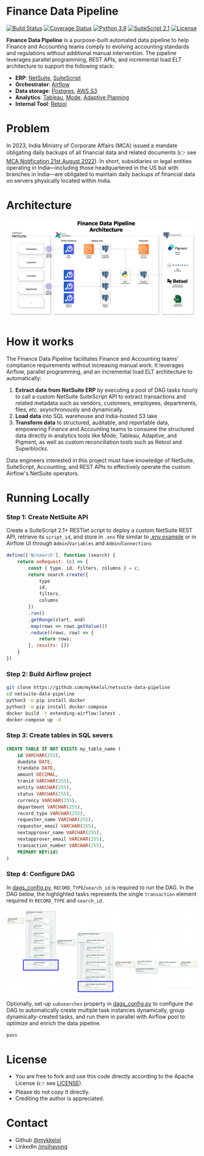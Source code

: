 # Finance Data Pipeline

[![Build Status](https://travis-ci.com/mykkelol/netsuite-data-pipeline.svg?&branch=main)](https://travis-ci.org/mykkelol/netsuite-data-pipeline) [![Coverage Status](https://coveralls.io/repos/github/mykkelol/netsuite-data-pipeline/badge.svg?branch=main)](https://coveralls.io/github/mykkelol/netsuite-data-pipeline?branch=main) [![Python 3.9](https://img.shields.io/badge/python-3.9-blue.svg)](https://www.python.org/downloads/release/python-390/) [![SuiteScript 2.1](https://img.shields.io/badge/suitescript-2.1-blue.svg)](https://docs.oracle.com/en/cloud/saas/netsuite/ns-online-help/chapter_156042690639.html#SuiteScript-2.1) [![License](https://img.shields.io/badge/License-apache-orange.svg)](./LICENSE)

**Finance Data Pipeline** is a purpose-built automated data pipeline to help Finance and Accounting teams comply to evolving accounting standards and regulations without additional manual intervention. The pipeline leverages parallel programming, REST APIs, and incremental load ELT architecture to support the following stack:

- **ERP**: [NetSuite](https://www.netsuite.com/), [SuiteScript](https://docs.oracle.com/en/cloud/saas/netsuite/ns-online-help/section_4387799403.html#SuiteScript-2.x-RESTlet-Script-Type)
- **Orchestrator**: [Airflow](https://airflow.apache.org/)
- **Data storage**: [Postgres](https://www.postgresql.org/), [AWS S3](https://aws.amazon.com/s3/)
- **Analytics**: [Tableau](https://help.tableau.com/current/pro/desktop/en-us/examples_postgresql.htm), [Mode](https://mode.com/integrations/postgresql), [Adaptive Planning](https://hightouch.com/integrations/postgresql-to-workday-adaptive-planning)
- **Internal Tool**: [Retool](https://docs.retool.com/data-sources/quickstarts/database/postgresql)

# Problem

In 2023, India Ministry of Corporate Affairs (MCA) issued a mandate obligating daily backups of all financial data and related documents (👉 see [MCA Notification 21st August 2022](https://resource.cdn.icai.org/71244clcgc160822.pdf)). In short, subsidiaries or legal entities operating in India—including those headquartered in the US but with branches in India—are obligated to maintain daily backups of financial data on servers physically located within India.

# Architecture

![Architecture](./images/architecture.png)

# How it works

The Finance Data Pipeline facilitates Finance and Accounting teams' compliance requirements without increasing manual work. It leverages Airflow, parallel programming, and an incremental load ELT architecture to automatically:

1. **Extract data from NetSuite ERP** by executing a pool of DAG tasks hourly to call a custom NetSuite SuiteScript API to extract transactions and related metadata such as vendors, customers, employees, departments, files, etc. asynchronously and dynamically.
2. **Load data** into SQL warehouse and India-hosted S3 lake
3. **Transform data** to structured, auditable, and reportable data, empowering Finance and Accounting teams to consume the structured data directly in analytics tools like Mode, Tableau, Adaptive, and Pigment, as well as custom reconciliation tools such as Retool and Superblocks.

Data engineers interested in this project must have knowledge of NetSuite, SuiteScript, Accounting, and REST APIs to effectively operate the custom Airflow's NetSuite operators.

# Running Locally

### Step 1: Create NetSuite API

Create a SuiteScript 2.1+ RESTlet script to deploy a custom NetSuite REST API, retrieve its `script_id`, and store in `.env` file similar to [.env.example](./.env.example) or in Airflow UI through `Admin`/`Variables` and `Admin`/`Connections`

```JavaScript
define(['N/search'], function (search) {
    return onRequest: (c) => {
        const { type, id, filters, columns } = c;
        return search.create({
            type
            id,
            filters,
            columns
        })
        .run()
        .getRange(start, end)
        .map(rows => rows.getValue())
        .reduce((rows, row) => {
            return rows;
        }, results: [])
    }
})
```

### Step 2: Build Airflow project

```bash
git clone https://github.com/mykkelol/netsuite-data-pipeline
cd netsuite-data-pipeline
python3 -m pip install docker
python3 -m pip install docker-compose
docker build -t extending-airflow:latest .
docker-compose up -d
```

### Step 3: Create tables in SQL severs

```sql
CREATE TABLE IF NOT EXISTS my_table_name (
	id VARCHAR(255),
	duedate DATE,
	trandate DATE,
	amount DECIMAL,
	tranid VARCHAR(255),
	entity VARCHAR(255),
	status VARCHAR(255),
	currency VARCHAR(255),
	department VARCHAR(255),
	record_type VARCHAR(255),
	requester_name VARCHAR(255),
	requester_email VARCHAR(255),
	nextapprover_name VARCHAR(255),
	nextapprover_email VARCHAR(255),
	transaction_number VARCHAR(255),
	PRIMARY KEY(id)
)
```

### Step 4: Configure DAG

In [dags_config.py](./dags/dags_config.py), `RECORD_TYPE`/`search_id` is required to run the DAG. In the DAG below, the highlighted tasks represents the single `transaction` element required in `RECORD_TYPE` and `search_id`.

![DAG Primary Search](./images/dag_primary_search.png)

Optionally, set-up `subsearches` property in [dags_config.py](./dags/dags_config.py) to configure the DAG to automatically create multiple task instances dynamically, group dynamically-created tasks, and run them in parallel with Airflow pool to optimize and enrich the data pipeline.

```python3
pass
```

# License

- You are free to fork and use this code directly according to the Apache License (👉 see [LICENSE](./LICENSE)).
- Please do not copy it directly.
- Crediting the author is appreciated.

# Contact

- Github [@mykkelol](https://github.com/mykkelol)
- LinkedIn [/msihavong](https://linkedin.com/in/msihavong)
